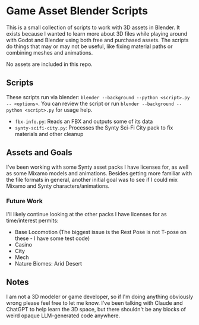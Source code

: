 # Game Asset Blender Scripts

This is a small collection of scripts to work with 3D assets in Blender. It exists because I wanted to learn more about
3D files while playing around with Godot and Blender using both free and purchased assets. The scripts do things that
may or may not be useful, like fixing material paths or combining meshes and animations.

No assets are included in this repo.

## Scripts

These scripts run via blender: `blender --background --python <script>.py -- <options>`. You can review the script or
run `blender --background --python <script>.py` for usage help.

- `fbx-info.py`: Reads an FBX and outputs some of its data
- `synty-scifi-city.py`: Processes the Synty Sci-Fi City pack to fix materials and other cleanup

## Assets and Goals

I've been working with some Synty asset packs I have licenses for, as well as some Mixamo models and animations. Besides
getting more familiar with the file formats in general, another initial goal was to see if I could mix Mixamo and Synty
characters/animations.

### Future Work

I'll likely continue looking at the other packs I have licenses for as time/interest permits:

- Base Locomotion (The biggest issue is the Rest Pose is not T-pose on these - I have some test code)
- Casino
- City
- Mech
- Nature Biomes: Arid Desert

## Notes

I am not a 3D modeler or game developer, so if I'm doing anything obviously wrong please feel free to let me know. I've
been talking with Claude and ChatGPT to help learn the 3D space, but there shouldn't be any blocks of weird opaque
LLM-generated code anywhere.
